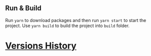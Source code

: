 
## Run & Build
Run `yarn` to download packages and then run `yarn start` to start the project.
Use `yarn build` to build the project into `build` folder.


# [Versions History](/readme/versions.md)